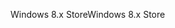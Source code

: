 <span data-ttu-id="0e669-101">Windows 8.x Store</span><span class="sxs-lookup"><span data-stu-id="0e669-101">Windows 8.x Store</span></span>